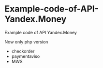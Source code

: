 Example-code-of-API-Yandex.Money
================================

Example code of API Yandex.Money

Now only php version
* checkorder
* paymentaviso
* MWS
